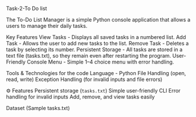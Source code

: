  Task-2-To Do list

The To-Do List Manager is a simple Python console application that allows a users to manage their daily tasks.

Key Features
 View Tasks - Displays all saved tasks in a numbered list.
 Add Task - Allows the user to add new tasks to the list.
 Remove Task - Deletes a task by selecting its number.
 Persistent Storage - All tasks are stored in a text file (tasks.txt), so they remain even after restarting the program.
 User-Friendly Console Menu - Simple 1–4 choice menu with error handling.

Tools & Technologies for the code
 Language - Python 
 File Handling (open, read, write)
 Exception Handling (for invalid inputs and file errors)

 ⚙️ Features
 Persistent storage (`tasks.txt`)
 Simple user-friendly CLI
 Error handling for invalid inputs
 Add, remove, and view tasks easily

Dataset (Sample tasks.txt)
